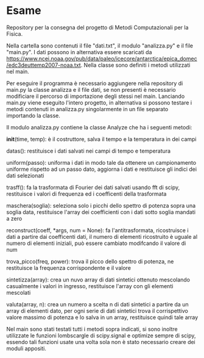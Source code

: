 # Esame


Repository per la consegna del progetto di Metodi Computazionali per la Fisica. 

Nella cartella sono contenuti il file "dati.txt", il modulo "analizza.py" e il file "main.py". I dati possono in alternativa essere scaricati da https://www.ncei.noaa.gov/pub/data/paleo/icecore/antarctica/epica_domec/edc3deuttemp2007-noaa.txt. Nella classe sono definiti i metodi utilizzati nel main. 

Per eseguire il programma è necessario aggiungere nella repository di main.py la classe analizza e il file dati, se non presenti è necessario modificiare il percorso di importazione degli stessi nel main. Lanciando main.py viene eseguito l'intero progetto, in alternativa si possono testare i metodi contenuti in analizza.py singolarmente in un file separato importando la classe. 








Il modulo analizza.py contiene la classe Analyze che ha i seguenti metodi:

__init__(time, temp): è il costruttore, salva il tempo e la temperatura in dei campi

datas(): restituisce i dati salvati nei campi di tempo e temperatura

uniform(passo): uniforma i dati in modo tale da ottenere un campionamento uniforme rispetto ad un passo dato, aggiorna i dati e restituisce gli indici dei dati selezionati

trasff(): fa la trasformata di Fourier dei dati salvati usando fft di scipy, restituisce i valori di frequenza ed i coefficenti della trasformata

maschera(soglia): seleziona solo i picchi dello spettro di potenza sopra una soglia data, restituisce l'array dei coefficienti con i dati sotto soglia mandati a zero

reconstruct(coeff, *args, num = None): fa l'antitrasformata, ricostruisce i dati a partire dai coefficenti dati, il numero di elementi ricostruito è uguale al numero di elementi iniziali, può essere cambiato modifcando il valore di num

trova_picco(freq, power): trova il picco dello spettro di potenza, ne restituisce la frequenza corrispondente e il valore

sintetizza(array): crea un nuvo array di dati sintetici ottenuto mescolando casualmente i valori in ingresso, restituisce l'array con gli elementi mescolati

valuta(array, n): crea un numero a scelta n di dati sintetici a partire da un array di elementi dato, per ogni serie di dati sintetici trova il corrispettivo valore massimo di potenza e lo salva in un array, restituisce quindi tale array


Nel main sono stati testati tutti i metodi sopra indicati, si sono inoltre utilizzate le funzioni lombscargle di scipy.signal e optimize sempre di scipy, essendo tali funzioni usate una volta sola non è stato necessario creare dei moduli appositi. 

 
